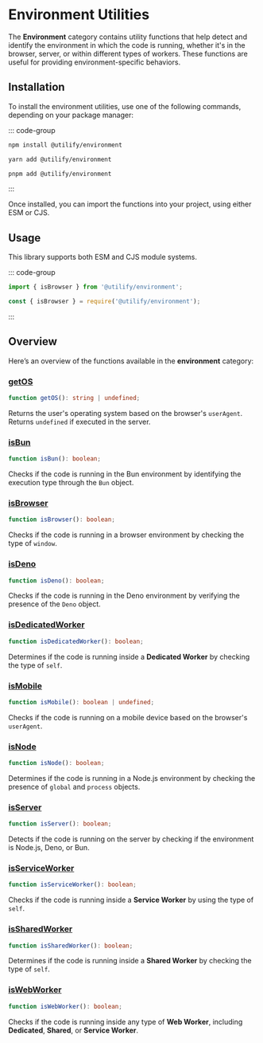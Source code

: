 # Environment Utilities <Badge type="tip" text="1.0.0" />

The **Environment** category contains utility functions that help detect and identify the environment in which the code is running, whether it's in the browser, server, or within different types of workers. These functions are useful for providing environment-specific behaviors.

## Installation

To install the environment utilities, use one of the following commands, depending on your package manager:

::: code-group
```bash [npm]
npm install @utilify/environment
```

```bash [yarn]
yarn add @utilify/environment
```

```bash [pnpm]
pnpm add @utilify/environment
```
:::

Once installed, you can import the functions into your project, using either ESM or CJS.

## Usage

This library supports both ESM and CJS module systems.

::: code-group

```typescript [esm]
import { isBrowser } from '@utilify/environment'; 
```

```javascript [cjs]
const { isBrowser } = require('@utilify/environment');  
```
:::

## Overview

Here’s an overview of the functions available in the **environment** category:

### [getOS](./getOS.md)  
```typescript  
function getOS(): string | undefined;
```  
Returns the user's operating system based on the browser's `userAgent`. Returns `undefined` if executed in the server.

### [isBun](./isBun.md)  
```typescript  
function isBun(): boolean;
```  
Checks if the code is running in the Bun environment by identifying the execution type through the `Bun` object.

### [isBrowser](./isBrowser.md)  
```typescript  
function isBrowser(): boolean;
```  
Checks if the code is running in a browser environment by checking the type of `window`.

### [isDeno](./isDeno.md)  
```typescript  
function isDeno(): boolean;
```  
Checks if the code is running in the Deno environment by verifying the presence of the `Deno` object.

### [isDedicatedWorker](./isDedicatedWorker.md)  
```typescript  
function isDedicatedWorker(): boolean;
```  
Determines if the code is running inside a **Dedicated Worker** by checking the type of `self`.

### [isMobile](./isMobile.md)  
```typescript  
function isMobile(): boolean | undefined;
```  
Checks if the code is running on a mobile device based on the browser's `userAgent`.

### [isNode](./isNode.md)  
```typescript  
function isNode(): boolean;
```  
Determines if the code is running in a Node.js environment by checking the presence of `global` and `process` objects.

### [isServer](./isServer.md)  
```typescript  
function isServer(): boolean;
```  
Detects if the code is running on the server by checking if the environment is Node.js, Deno, or Bun.

### [isServiceWorker](./isServiceWorker.md)  
```typescript  
function isServiceWorker(): boolean;
```  
Checks if the code is running inside a **Service Worker** by using the type of `self`.

### [isSharedWorker](./isSharedWorker.md)  
```typescript  
function isSharedWorker(): boolean;
```  
Determines if the code is running inside a **Shared Worker** by checking the type of `self`.

### [isWebWorker](./isWebWorker.md)  
```typescript  
function isWebWorker(): boolean;
```  
Checks if the code is running inside any type of **Web Worker**, including **Dedicated**, **Shared**, or **Service Worker**.
